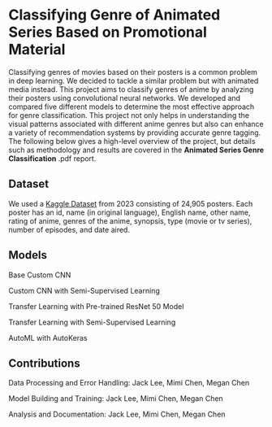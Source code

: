 # Classifying Genre of Animated Series Based on Promotional Material

Classifying genres of movies based on their posters is a common problem in deep learning. We decided to tackle a similar problem but with animated media instead. This project aims to classify genres of anime by analyzing their posters using convolutional neural networks. We developed and compared five different models to determine the most effective approach for genre classification. This project not only helps in understanding the visual patterns associated with different anime genres but also can enhance a variety of recommendation systems by providing accurate genre tagging. The following below gives a high-level overview of the project, but details such as methodology and results are covered in the **Animated Series Genre Classification** .pdf report.

## Dataset

We used a [Kaggle Dataset](https://www.kaggle.com/datasets/dbdmobile/myanimelist-dataset/) from 2023 consisting of 24,905 posters. Each poster has an id, name (in original language), English name, other name, rating of anime, genres of the anime, synopsis, type (movie or tv series), number of episodes, and date aired.

## Models

Base Custom CNN

Custom CNN with Semi-Supervised Learning

Transfer Learning with Pre-trained ResNet 50 Model

Transfer Learning with Semi-Supervised Learning

AutoML with AutoKeras

## Contributions

Data Processing and Error Handling: Jack Lee, Mimi Chen, Megan Chen

Model Building and Training: Jack Lee, Mimi Chen, Megan Chen

Analysis and Documentation: Jack Lee, Mimi Chen, Megan Chen
